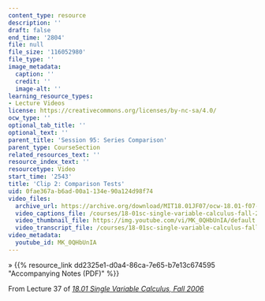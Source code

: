 ```yaml
---
content_type: resource
description: ''
draft: false
end_time: '2804'
file: null
file_size: '116052980'
file_type: ''
image_metadata:
  caption: ''
  credit: ''
  image-alt: ''
learning_resource_types:
- Lecture Videos
license: https://creativecommons.org/licenses/by-nc-sa/4.0/
ocw_type: ''
optional_tab_title: ''
optional_text: ''
parent_title: 'Session 95: Series Comparison'
parent_type: CourseSection
related_resources_text: ''
resource_index_text: ''
resourcetype: Video
start_time: '2543'
title: 'Clip 2: Comparison Tests'
uid: 0fae367a-b6ad-00a1-134e-90a124d98f74
video_files:
  archive_url: https://archive.org/download/MIT18.01JF07/ocw-18.01-f07-lec37_300k.mp4
  video_captions_file: /courses/18-01sc-single-variable-calculus-fall-2010/2e7ac5c4f4ec5844ab194b638a1ce338_MK_0QHbUnIA.vtt
  video_thumbnail_file: https://img.youtube.com/vi/MK_0QHbUnIA/default.jpg
  video_transcript_file: /courses/18-01sc-single-variable-calculus-fall-2010/714047cd6411371e28392e8cddf4dfb4_MK_0QHbUnIA.pdf
video_metadata:
  youtube_id: MK_0QHbUnIA
---
```

» {{% resource_link dd2325e1-d0a4-86ca-7e65-b7e13c674595 "Accompanying Notes (PDF)" %}}

From Lecture 37 of [_18.01 Single Variable Calculus, Fall 2006_](/courses/18-01-single-variable-calculus-fall-2006/video_galleries/video-lectures)